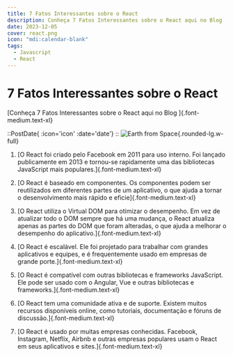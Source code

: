 ```yaml
---
title: 7 Fatos Interessantes sobre o React
description: Conheça 7 Fatos Interessantes sobre o React aqui no Blog 
date: 2023-12-05
cover: react.png
icon: "mdi:calendar-blank"
tags:
  - Javascript
  - React
---
```


# 7 Fatos Interessantes sobre o React

[Conheça 7 Fatos Interessantes sobre o React aqui no Blog ]{.font-medium.text-xl}

::PostDate{ :icon='icon' :date='date'}
::
![Earth from Space](/images/blog/react.png){.rounded-lg.w-full}


1. [O React foi criado pelo Facebook em 2011 para uso interno. Foi lançado publicamente em 2013 e tornou-se rapidamente uma das bibliotecas JavaScript mais populares.]{.font-medium.text-xl}


2. [O React é baseado em componentes. Os componentes podem ser reutilizados em diferentes partes de um aplicativo, o que ajuda a tornar o desenvolvimento mais rápido e eficie]{.font-medium.text-xl}


3. [O React utiliza o Virtual DOM para otimizar o desempenho. Em vez de atualizar todo o DOM sempre que há uma mudança, o React atualiza apenas as partes do DOM que foram alteradas, o que ajuda a melhorar o desempenho do aplicativo.]{.font-medium.text-xl}


4. [O React é escalável. Ele foi projetado para trabalhar com grandes aplicativos e equipes, e é frequentemente usado em empresas de grande porte.]{.font-medium.text-xl}


5. [O React é compatível com outras bibliotecas e frameworks JavaScript. Ele pode ser usado com o Angular, Vue e outras bibliotecas e frameworks.]{.font-medium.text-xl}


6. [O React tem uma comunidade ativa e de suporte. Existem muitos recursos disponíveis online, como tutoriais, documentação e fóruns de discussão.]{.font-medium.text-xl}


7. [O React é usado por muitas empresas conhecidas. Facebook, Instagram, Netflix, Airbnb e outras empresas populares usam o React em seus aplicativos e sites.]{.font-medium.text-xl}